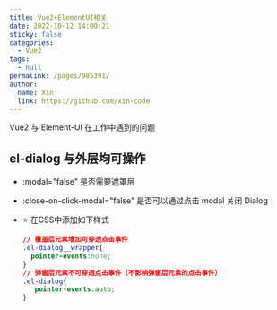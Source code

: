 ```yaml
---
title: Vue2+ElementUI相关
date: 2022-10-12 14:00:21
sticky: false
categories: 
  - Vue2
tags: 
  - null
permalink: /pages/985391/
author: 
  name: Xin
  link: https://github.com/xin-code
---
```


Vue2 与 Element-UI 在工作中遇到的问题

<!-- more -->



## el-dialog 与外层均可操作

- :modal="false" 是否需要遮罩层

- :close-on-click-modal="false" 是否可以通过点击 modal 关闭 Dialog

- :star: 在CSS中添加如下样式

  ```css
  // 覆盖层元素增加可穿透点击事件
  .el-dialog__wrapper{
    pointer-events:none;
  }
  // 弹窗层元素不可穿透点击事件（不影响弹窗层元素的点击事件）
  .el-dialog{
     pointer-events:auto;
  }
  ```

  

